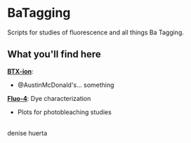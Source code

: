 # BaTagging

Scripts for studies of fluorescence and all things Ba Tagging.

## What you'll find here
[**BTX-ion**](https://github.com/UTA-REST/BaTagging/tree/master/BTX-ion):
- @AustinMcDonald's... something  

[**Fluo-4**](https://github.com/UTA-REST/BaTagging/tree/master/BTX-ion):
Dye characterization

- Plots for photobleaching studies


<br>
denise huerta
